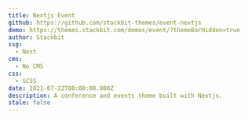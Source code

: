 ```yaml
---
title: Nextjs Event
github: https://github.com/stackbit-themes/event-nextjs
demo: https://themes.stackbit.com/demos/event/?themeBarHidden=true
author: Stackbit
ssg:
  - Next
cms:
  - No CMS
css:
  - SCSS
date: 2021-07-22T00:00:00.000Z
description: A conference and events theme built with Nextjs.
stale: false
---
```

